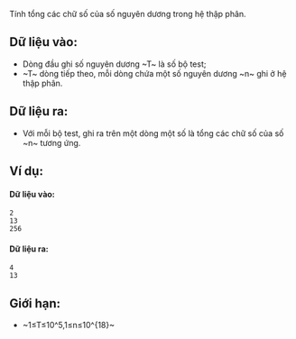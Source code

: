 Tính tổng các chữ số của số nguyên dương trong hệ thập phân.

## Dữ liệu vào:
- Dòng đầu ghi số nguyên dương ~T~ là số bộ test;
- ~T~ dòng tiếp theo, mỗi dòng chứa một số nguyên dương ~n~ ghi ở hệ thập phân.

## Dữ liệu ra:
- Với mỗi bộ test, ghi ra trên một dòng một số là tổng các chữ số của số ~n~ tương ứng.
## Ví dụ:
#### Dữ liệu vào:
```
2
13
256
```

#### Dữ liệu ra:
```
4
13
```

## Giới hạn:
- ~1≤T≤10^5,1≤n≤10^{18}~